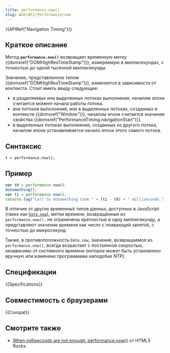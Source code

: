 ```yaml
---
title: performance.now()
slug: Web/API/Performance/now
---
```


{{APIRef("Navigation Timing")}}

## Краткое описание

Метод **`performance.now()`** возвращает временную метку {{domxref("DOMHighResTimeStamp")}}, измеряемую в миллисекундах, с точностью до одной тысячной миллисекунды.

Значение, представленное типом {{domxref("DOMHighResTimeStamp")}}, изменяется в зависимости от контекста. Стоит иметь ввиду следующее:

- в разделяемых или выделенных потоках выполнения, началом эпохи считается момент начала работы потока.
- вне потоков выполнения, или в выделенных потоках, созданных в контексте {{domxref("Window")}}, началом эпохи считается значение свойства {{domxref("PerformanceTiming.navigationStart")}}.
- в выделенных потоках выполнения, созданных из другого потока, началом эпохи устанавливается начало эпохи этого самого потока.

## Синтаксис

```
t = performance.now();
```

## Пример

```js
var t0 = performance.now();
doSomething();
var t1 = performance.now();
console.log("Call to doSomething took " + (t1 - t0) + " milliseconds.");
```

В отличие от других временны́х типов данных, доступных в JavaScript (таких как [`Date.now`](/ru/docs/JavaScript/Reference/Global_Objects/Date/now)), метки времени, возвращённые из `performance.now(),` не ограничены кратностью в одну миллисекунду, а представляют значение времени как число с плавающей запятой, с точностью до микросекунд.

Также, в противоположность `Date.now`, значение, возвращаемое из `performance.now()`, всегда возрастает с постоянной скоростью, независимо от системного времени (которое может быть установлено вручную или изменено программами наподобие NTP).

## Спецификации

{{Specifications}}

## Совместимость с браузерами

{{Compat}}

## Смотрите также

- [When milliseconds are not enough: performance.now()](http://updates.html5rocks.com/2012/08/When-milliseconds-are-not-enough-performance-now) от HTML5 Rocks.
